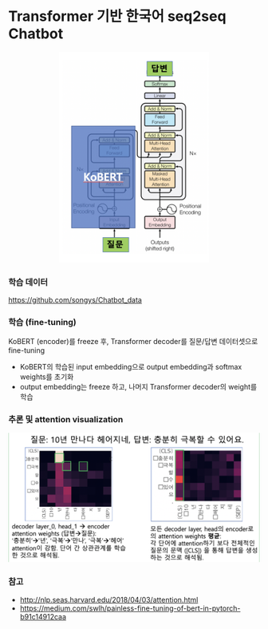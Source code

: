 # Transformer 기반 한국어 seq2seq Chatbot

<p align="center"> 
<img src="./imgs/architecture.png" alt="drawing" width="300"/> 
</p>

### 학습 데이터

https://github.com/songys/Chatbot_data

### 학습 (fine-tuning)

KoBERT (encoder)를 freeze 후, Transformer decoder를 질문/답변 데이터셋으로 fine-tuning
- KoBERT의 학습된 input embedding으로 output embedding과 softmax weights를 초기화
- output embedding는 freeze 하고, 나머지 Transformer decoder의 weight를 학습

### 추론 및 attention visualization

<p align="center"> 
<img src="./imgs/attention.png" alt="drawing" width="600"/> 
</p>

### 참고

- http://nlp.seas.harvard.edu/2018/04/03/attention.html
- https://medium.com/swlh/painless-fine-tuning-of-bert-in-pytorch-b91c14912caa 